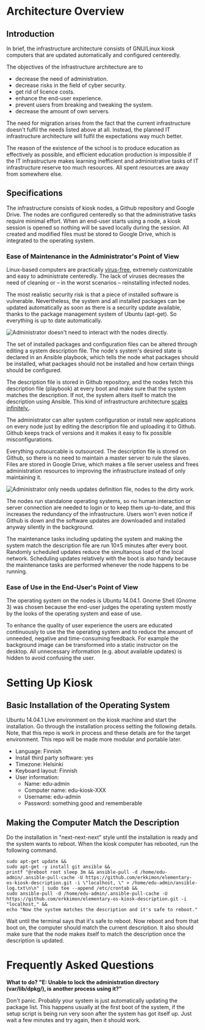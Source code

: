 # Architecture Overview
## Introduction

In brief, the infrastructure architecture consists of GNU/Linux kiosk computers that are updated automatically and configured centeredly.

The objectives of the infrastructure architecture are to
* decrease the need of administration.
* decrease risks in the field of cyber security.
* get rid of licence costs.
* enhance the end-user experience.
* prevent users from breaking and tweaking the system.
* decrease the amount of own servers.

The need for migration arises from the fact that the current infrastructure doesn't fulfil the needs listed above at all. Instead, the planned IT infrastructure architecture will fulfil the expectations way much better.

The reason of the existence of the school is to produce education as effectively as possible, and efficient education production is impossible if the IT infrastructure makes learning inefficient and administrative tasks of IT infrastructure reserve too much resources. All spent resources are away from somewhere else.

## Specifications

The infrastructure consists of kiosk nodes, a Github repository and Google Drive. The nodes are configured centeredly so that the administrative tasks require minimal effort. When an end-user starts using a node, a kiosk session is opened so nothing will be saved locally during the session. All created and modified files must be stored to Google Drive, which is integrated to the operating system.

### Ease of Maintenance in the Administrator's Point of View

Linux-based computers are practically [virus-free](http://librenix.com/?inode=21), extremely customizable and easy to administrate centeredly. The lack of viruses decreases the need of cleaning or – in the worst scenarios – reinstalling infected nodes. 

The most realistic security risk is that a piece of installed software is vulnerable. Nevertheless, the system and all installed packages can be updated automatically as soon as there is a security update available, thanks to the package management system of Ubuntu (apt-get). So everything is up to date automatically.

![Administrator doesn't need to interact with the nodes directly.](/../master/documentation/architecture.png?raw=true "Administrator doesn't need to interact with the nodes directly.")

The set of installed packages and configuration files can be altered through editing a system description file. The node's system's desired state is declared in an Ansible playbook, which tells the node what packages should be installed, what packages should not be installed and how certain things should be configured. 

The description file is stored in Github repository, and the nodes fetch this description file (playbook) at every boot and make sure that the system matches the description. If not, the system alters itself to match the description using Ansible. This kind of infrastructure architecture [scales infinitely.](http://docs.ansible.com/playbooks_intro.html).

The administrator can alter system configuration or install new applications on every node just by editing the description file and uploading it to Github. Github keeps track of versions and it makes it easy to fix possible misconfigurations.

Everything outsourcable is outsourced. The description file is stored on Github, so there is no need to maintain a master server to rule the slaves. Files are stored in Google Drive, which makes a file server useless and frees administration resources to improving the infrastructure instead of only maintaining it.

![Administrator only needs updates definition file, nodes to the dirty work.](/../master/documentation/kiosk-altering-process?raw=true "Administrator only needs updates definition file, nodes to the dirty work.")

The nodes run standalone operating systems, so no human interaction or server connection are needed to login or to keep them up-to-date, and this increases the redundancy of the infrastructure. Users won't even notice if Github is down and the software updates are downloaded and installed anyway silently in the background. 

The maintenance tasks including updating the system and making the system match the description file are run 10±5 minutes after every boot. Randomly scheduled updates reduce the simultanous load of the local network. Scheduling updates relatively with the boot is also handy because the maintenance tasks are performed whenever the node happens to be running.

### Ease of Use in the End-User's Point of View

The operating system on the nodes is Ubuntu 14.04.1. Gnome Shell (Gnome 3) was chosen because the end-user judges the operating system mostly by the looks of the operating system and ease of use. 

To enhance the quality of user experience the users are educated continuously to use the the operating system and to reduce the amount of unneeded, negative and time-consuming feedback. For example the background image can be transformed into a static instructor on the desktop. All unnecessary information (e.g. about available  updates) is hidden to avoid confusing the user.

# Setting Up Kiosk

## Basic Installation of the Operating System

Ubuntu 14.04.1 Live environment on the kiosk machine and start the installation. Go through the installation process setting the following details. Note, that this repo is work in process and these details are for the target environment. This repo will be made more modular and portable later.
- Language: Finnish
- Install third party software: yes
- Timezone: Helsinki
- Keyboard layout: Finnish 
- User information:
  - Name: edu-admin
  - Computer name: edu-kiosk-XXX
  - Username: edu-admin
  - Password: something good and rememberable

## Making the Computer Match the Description

Do the installation in "next-next-next" style until the installation is ready and the system wants to reboot. When the kiosk computer has rebooted, run the following command. 
```
sudo apt-get update &&
sudo apt-get -y install git ansible &&
printf "@reboot root sleep 3m && ansible-pull -d /home/edu-admin/.ansible-pull-cache -U https://github.com/erkkimon/elementary-os-kiosk-description.git -i \"localhost, \" > /home/edu-admin/ansible-log.txt\n\n" | sudo tee --append /etc/crontab &&
sudo ansible-pull -d /home/edu-admin/.ansible-pull-cache -U https://github.com/erkkimon/elementary-os-kiosk-description.git -i "localhost," &&
echo "Now the system matches the description and it's safe to reboot."
```

Wait until the terminal says that it's safe to reboot. Now reboot and from that boot on, the computer should match the current description. It also should make sure that the node makes itself to match the description once the description is updated.

# Frequently Asked Questions

**What to do? "E: Unable to lock the administration directory (var/lib/dpkg/), is another process using it?"**

Don't panic. Probably your system is just automatically updating the package list. This happens usually at the first boot of the system, if the setup script is being run very soon after the system has got itself up. Just wait a few minutes and try again, then it should work.


